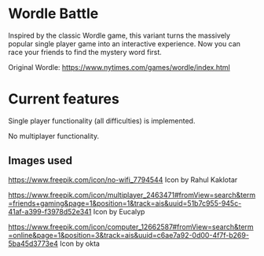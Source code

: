 # Wordle Battle

Inspired by the classic Wordle game, this variant turns the massively popular single player game into an interactive experience. Now you can race your friends to find the mystery word first.

Original Wordle: https://www.nytimes.com/games/wordle/index.html

# Current features

Single player functionality (all difficulties) is implemented.

No multiplayer functionality.

## Images used

https://www.freepik.com/icon/no-wifi_7794544 Icon by Rahul Kaklotar

https://www.freepik.com/icon/multiplayer_2463471#fromView=search&term=friends+gaming&page=1&position=1&track=ais&uuid=51b7c955-945c-41af-a399-f3978d52e341 Icon by Eucalyp

https://www.freepik.com/icon/computer_12662587#fromView=search&term=online&page=1&position=3&track=ais&uuid=c6ae7a92-0d00-4f7f-b269-5ba45d3773e4 Icon by okta